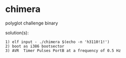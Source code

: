 # chimera
polyglot challenge binary

  solution(s): 
  
    1) elf input - ./chimera $(echo -n 'h3110!1!')
    2) boot as i386 bootsector
    3) AVR  Timer Pulses PortB at a frequency of 0.5 Hz
